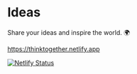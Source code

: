 # Ideas

Share your ideas and inspire the world. 🌍

https://thinktogether.netlify.app

[![Netlify Status](https://api.netlify.com/api/v1/badges/4c20a99d-5f11-468a-acdb-71bb03035a0d/deploy-status)](https://app.netlify.com/sites/astounding-begonia-6d12bb/deploys)
